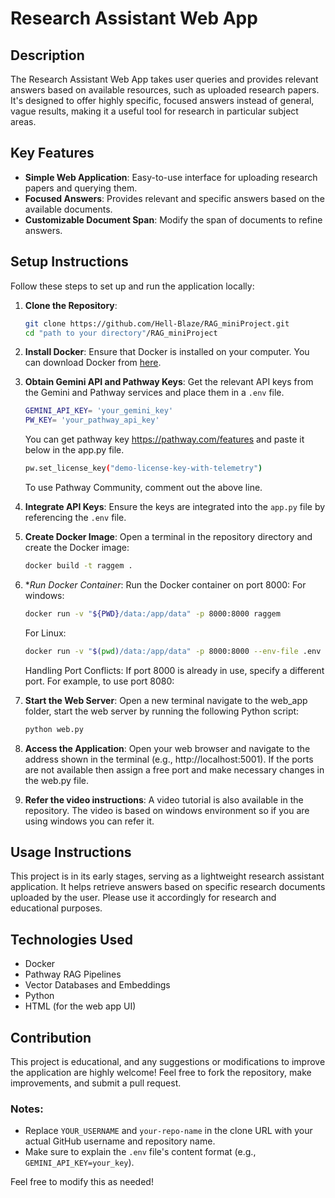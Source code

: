 # Research Assistant Web App

## Description
The Research Assistant Web App takes user queries and provides relevant answers based on available resources, such as uploaded research papers. It's designed to offer highly specific, focused answers instead of general, vague results, making it a useful tool for research in particular subject areas.

## Key Features
- **Simple Web Application**: Easy-to-use interface for uploading research papers and querying them.
- **Focused Answers**: Provides relevant and specific answers based on the available documents.
- **Customizable Document Span**: Modify the span of documents to refine answers.

## Setup Instructions
Follow these steps to set up and run the application locally:

1. **Clone the Repository**:
    ```bash
    git clone https://github.com/Hell-Blaze/RAG_miniProject.git
    cd "path to your directory"/RAG_miniProject
    ```

2. **Install Docker**: 
   Ensure that Docker is installed on your computer. You can download Docker from [here](https://www.docker.com/get-started).

3. **Obtain Gemini API and Pathway Keys**: 
   Get the relevant API keys from the Gemini and Pathway services and place them in a `.env` file.
   ```bash
   GEMINI_API_KEY= 'your_gemini_key'
   PW_KEY= 'your_pathway_api_key'
   ```
   You can get pathway key https://pathway.com/features and paste it below in the app.py file.
   ```bash
   pw.set_license_key("demo-license-key-with-telemetry")
   ```
   To use Pathway Community, comment out the above line.

5. **Integrate API Keys**: 
   Ensure the keys are integrated into the `app.py` file by referencing the `.env` file.

6. **Create Docker Image**:
   Open a terminal in the repository directory and create the Docker image:
   ```bash
   docker build -t raggem .
   ```

7. **Run Docker Container*:
   Run the Docker container on port 8000:
   For windows:
   ```bash
   docker run -v "${PWD}/data:/app/data" -p 8000:8000 raggem
   ```
   For Linux:
   ```bash
   docker run -v "$(pwd)/data:/app/data" -p 8000:8000 --env-file .env raggem
   ```
   Handling Port Conflicts: If port 8000 is already in use, specify a different port. For example, to use port 8080:
   
8. **Start the Web Server**:
   Open a new terminal navigate to the web_app folder, start the web server by running the following Python script:
   ```bash
   python web.py
   ```

9. **Access the Application**:
    Open your web browser and navigate to the address shown in the terminal (e.g., http://localhost:5001).
    If the ports are not available then assign a free port and make necessary changes in the web.py file.

10. **Refer the video instructions**:
    A video tutorial is also available in the repository. The video is based on windows environment so if you are using windows you can refer it. 

## Usage Instructions
This project is in its early stages, serving as a lightweight research assistant application. It helps retrieve answers based on specific research documents uploaded by the user. Please use it accordingly for research and educational purposes.

## Technologies Used
- Docker
- Pathway RAG Pipelines
- Vector Databases and Embeddings
- Python
- HTML (for the web app UI)

## Contribution
This project is educational, and any suggestions or modifications to improve the application are highly welcome! Feel free to fork the repository, make improvements, and submit a pull request.


### Notes:
- Replace `YOUR_USERNAME` and `your-repo-name` in the clone URL with your actual GitHub username and repository name.
- Make sure to explain the `.env` file's content format (e.g., `GEMINI_API_KEY=your_key`).

Feel free to modify this as needed!
   
    
